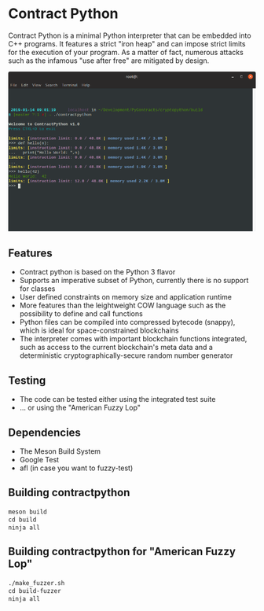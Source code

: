 # Contract Python

Contract Python is a minimal Python interpreter that can be embedded into C++ programs. It features a strict "iron heap" and can impose strict limits for the execution of your program. As a matter of fact, numerous attacks such as the infamous "use after free" are mitigated by design.

<img src="https://raw.githubusercontent.com/pycontracts/contractpython/master/screen_cryptopython.png"></img>

## Features
* Contract python is based on the Python 3 flavor
* Supports an imperative subset of Python, currently there is no support for classes
* User defined constraints on memory size and application runtime
* More features than the leightweight COW language such as the possibility to define and call functions
* Python files can be compiled into compressed bytecode (snappy), which is ideal for space-constrained blockchains
* The interpreter comes with important blockchain functions integrated, such as access to the current blockchain's meta data and a deterministic cryptographically-secure random number generator

## Testing
* The code can be tested either using the integrated test suite
* ... or using the "American Fuzzy Lop"

## Dependencies
* The Meson Build System
* Google Test
* afl (in case you want to fuzzy-test)

## Building contractpython
```
meson build
cd build
ninja all
```

## Building contractpython for "American Fuzzy Lop"
```
./make_fuzzer.sh
cd build-fuzzer
ninja all
```
